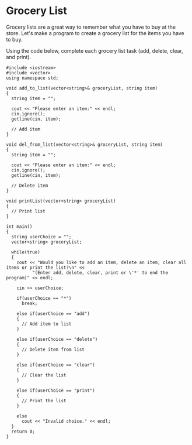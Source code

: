 # Grocery List

Grocery lists are a great way to remember what you have to buy at the store. Let's make a program to create a grocery list for the items you have to buy.

Using the code below, complete each grocery list task (add, delete, clear, and print).

```
#include <iostream>
#include <vector>
using namespace std;

void add_to_list(vector<string>& groceryList, string item)
{
  string item = "";
  
  cout << "Please enter an item:" << endl;
  cin.ignore();
  getline(cin, item);
  
  // Add item
}

void del_from_list(vector<string>& groceryList, string item)
{
  string item = "";
  
  cout << "Please enter an item:" << endl;
  cin.ignore();
  getline(cin, item);
  
  // Delete item
}

void printList(vector<string> groceryList)
{
  // Print list
}

int main() 
{
  string userChoice = "";
  vector<string> groceryList;

  while(true)
  {
    cout << "Would you like to add an item, delete an item, clear all items or print the list?\n" <<
          "(Enter add, delete, clear, print or \'*' to end the program)" << endl;

    cin >> userChoice;

    if(userChoice == "*")
      break;

    else if(userChoice == "add")
    {
      // Add item to list
    }

    else if(userChoice == "delete")
    {
      // Delete item from list
    }

    else if(userChoice == "clear")
    {
      // Clear the list
    }

    else if(userChoice == "print")
    {
      // Print the list
    }

    else
      cout << "Invalid choice." << endl;
  }
  return 0;
}
```
